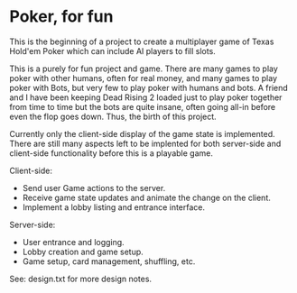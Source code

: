Poker, for fun
=============

This is the beginning of a project to create a multiplayer game of Texas Hold'em Poker which can include AI players to fill slots.

This is a purely for fun project and game. There are many games to play poker with other humans, often for real money, and many games to play poker with Bots, but very few to play poker with humans and bots. A friend and I have been keeping Dead Rising 2 loaded just to play poker together from time to time but the bots are quite insane, often going all-in before even the flop goes down. Thus, the birth of this project.

Currently only the client-side display of the game state is implemented. There are still many aspects left to be implented for both server-side and client-side functionality before this is a playable game.

Client-side:

* Send user Game actions to the server.
* Receive game state updates and animate the change on the client.
* Implement a lobby listing and entrance interface.

Server-side:

* User entrance and logging.
* Lobby creation and game setup.
* Game setup, card management, shuffling, etc.

See: design.txt for more design notes.
